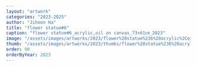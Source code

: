 ```yaml
---
layout: "artwork"
categories: "2023-2025"
author: "Jihoon Ha"
title: "flower statue#6"
caption: "flower statue#6_acrylic,oil on canvas_73×61㎝_2023"
image: "/assets/images/artworks/2023/flower%20statue%236%20acrylic%2Coil%20on%20canvas%2073x61cm%202023.jpg"
thumb: "/assets/images/artworks/2023/thumbs/flower%20statue%236%20acrylic%2Coil%20on%20canvas%2073x61cm%202023.jpg"
order: 90
orderByYear: 2023
---
```

